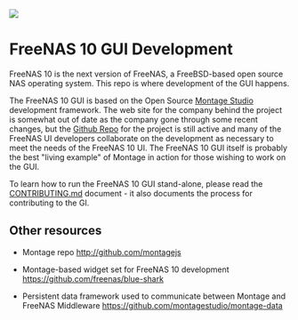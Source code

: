 <img src="https://raw.githubusercontent.com/freenas/gui/master/Shark.jpg">

# FreeNAS 10 GUI Development

FreeNAS 10 is the next version of FreeNAS, a FreeBSD-based open source NAS
operating system. This repo is where development of the GUI happens.

The FreeNAS 10 GUI is based on the Open Source [Montage Studio](http://www.montagestudio.com)
development framework. The web site for the company behind the project is somewhat out of date
as the company gone through some recent changes, but the [Github Repo](https://github.com/montagejs)
for the project is still active and many of the FreeNAS UI developers collaborate on the development
as necessary to meet the needs of the FreeNAS 10 UI.  The FreeNAS 10 GUI itself is probably the best
"living example" of Montage in action for those wishing to work on the GUI.

To learn how to run the FreeNAS 10 GUI stand-alone, please read the
[CONTRIBUTING.md](https://github.com/freenas/gui/blob/master/CONTRIBUTING.md) document - it also
documents the process for contributing to the GI.

## Other resources

* Montage repo
http://github.com/montagejs

* Montage-based widget set for FreeNAS 10 development
https://github.com/freenas/blue-shark

* Persistent data framework used to communicate between Montage and FreeNAS Middleware
https://github.com/montagestudio/montage-data
